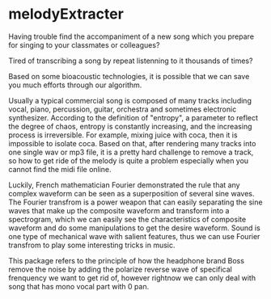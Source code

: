 # melodyExtracter

Having trouble find the accompaniment of a new song which you prepare for singing to your classmates or colleagues? 

Tired of transcribing a song by repeat listenning to it thousands of times? 

Based on some bioacoustic technologies, it is possible that we
can save you much efforts through our algorithm.

  Usually a typical commercial song is composed of many tracks including vocal,
  piano, percussion, guitar, orchestra and sometimes electronic synthesizer. According 
  to the definition of "entropy", a parameter to reflect the degree of chaos, entropy 
  is constantly increasing, and the increasing process is irreversible. For example, mixing
  juice with coca, then it is impossible to isolate coca. Based on that, after rendering many
  tracks into one single wav or mp3 file, it is a pretty hard challenge to remove a track, so 
  how to get ride of the melody is quite a problem especially when you cannot find the midi 
  file online.
  
  Luckily, French mathematician Fourier demonstrated the rule that any complex waveform can be
  seen as a superposition of several sine waves. The Fourier transfrom is a power weapon that 
  can easily separating the sine waves that make up the composite waveform and transform into 
  a spectrogram, which we can easily see the characteristics of composite waveform and do some 
  manipulations to get the desire waveform.  Sound is one type of mechanical wave with salient
  features, thus we can use Fourier transfrom to play some interesting tricks in music.
  
  This package refers to the principle of how the headphone brand Boss remove the noise by adding
  the polarize reverse wave of specifical frenquency we want to get rid of, however rightnow we 
  can only deal  with song that has mono vocal part with 0 pan.
